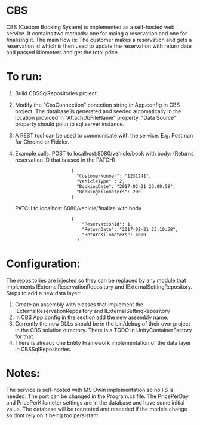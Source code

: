 # CBS
CBS (Custom Booking System) is implemented as a self-hosted web service.
It contains two methods: one for maing a reservation and one for finalizing it.
The main flow is: The customer makes a reservation and gets a reservation id which is then used to update the reservation with return date and passed kilometers and get the total price. 

# To run:
1. Build CBSSqlRepositories project.
2. Modify the "CbsConnection" conection string in App.config in CBS project. The database is generated and seeded automatically in the location provided in "AttachDbFileName" property. "Data Source" property should poitn to sql server instance. 
3. A REST tool can be used to communicate with the service. E.g. Postman for Chrome or Fiddler. 
4. Example calls:
   POST to localhost:8080/vehicle/book with body: (Returns reservation ID that is used in the PATCH)
   
                            {
                              "CustomerNumber": "1231241",
                              "VehicleType" : 2,
                              "BookingDate": "2017-02-21 23:09:58",
                              "BookingKilometers": 200
                            }
                            
    PATCH to localhost:8080/vehicle/finalize with body 
    
                            {
                                "ReservationId": 1,
                                "ReturnDate": "2017-02-21 23:10:58",
                                "ReturnKilometers": 4000
                              }
                              
                             
# Configuration:
The repositories are injected so they can be replaced by any module that implements IExternalReservationRepository and IExternalSettingRepository.
Steps to add a new data layer:
1. Create an assembly with classes that implement the IExternalReservationRepository and IExternalSettingRepository
2. In CBS App.config in the <unity> section add the new assembly name.
3. Currently the new DLLs should be in the bin/debug of their own project in the CBS solution directory. There is a TODO in UnityContainerFactory for that.  
4. There is already one Entity Framework implementation of the data layer in CBSSqlRepositories.

# Notes:
The service is self-hosted with MS Owin implementation so no IIS is needed. The port can be changed in the Program.cs file.
The PricePerDay and PricePerKilometer settings are in the database and have some initial value. 
The database will be recreated and reseeded if the models change so dont rely on it being too persistant. 
